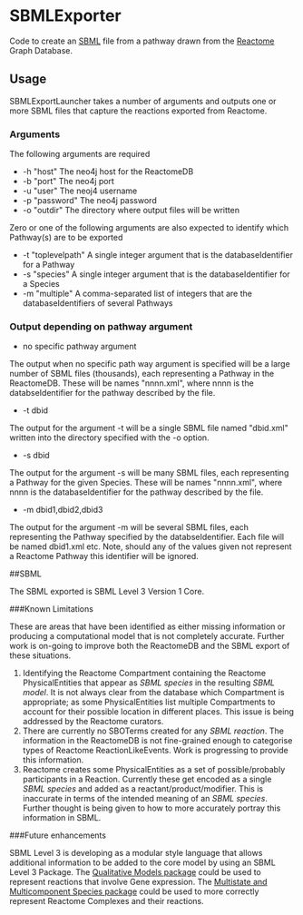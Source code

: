 # SBMLExporter

Code to create an [SBML](http://sbml.org "SBML") file from a pathway drawn from the [Reactome](http://www.reactome.org/ "Reactome") Graph Database. 

## Usage

SBMLExportLauncher takes a number of arguments and outputs one or more SBML files that capture the reactions exported from Reactome.

### Arguments

The following arguments are required

- -h "host" 			The neo4j host for the ReactomeDB
- -b "port"				The neo4j port
- -u "user" 			The neoj4 username
- -p "password" 		The neo4j password
- -o "outdir"			The directory where output files will be written
 
Zero or one of the following arguments are also expected to identify which Pathway(s) are to be exported

- -t "toplevelpath"	    A single integer argument that is the databaseIdentifier for a Pathway
- -s "species"          A single integer argument that is the databaseIdentifier for a Species
- -m "multiple"         A comma-separated list of integers that are the databaseIdentifiers of several Pathways


### Output depending on pathway argument

- no specific pathway argument

The output when no specific path way argument is specified will be a large number of SBML files (thousands), each representing a Pathway in the ReactomeDB. These will be names "nnnn.xml", where nnnn is the databseIdentifier for the pathway described by the file.

- -t dbid

The output for the argument -t will be a single SBML file named "dbid.xml" written into the directory specified with the -o option.

- -s dbid

The output for the argument -s will be many SBML files, each representing a Pathway for the given Species. These will be names "nnnn.xml", where nnnn is the databaseIdentifier for the pathway described by the file.

- -m dbid1,dbid2,dbid3

The output for the argument -m will be several SBML files, each representing the Pathway specified by the databseIdentifier. Each file will be named dbid1.xml etc. Note, should any of the values given not represent a Reactome Pathway this identifier will be ignored.


##SBML

The SBML exported is SBML Level 3 Version 1 Core.

###Known Limitations

These are areas that have been identified as either missing information or producing a computational model that is not completely accurate. Further work is on-going to improve both the ReactomeDB and the SBML export of these situations.

1. Identifying the Reactome Compartment containing the Reactome PhysicalEntities that appear as *SBML species* in the resulting *SBML model*. It is not always clear from the database which Compartment is appropriate; as some PhysicalEntities list multiple Compartments to account for their possible location in different places. This issue is being addressed by the Reactome curators.
2. There are currently no SBOTerms created for any *SBML reaction*. The information in the ReactomeDB is not fine-grained enough to categorise types of Reactome ReactionLikeEvents. Work is progressing to provide this information.
3. Reactome creates some PhysicalEntities as a set of possible/probably participants in a Reaction. Currently these get encoded as a single *SBML species* and added as a reactant/product/modifier. This is inaccurate in terms of the intended meaning of an *SBML species*. Further thought is being given to how to more accurately portray this information in SBML.


###Future enhancements

SBML Level 3 is developing as a modular style language that allows additional information to be added to the core model by using an SBML Level 3 Package. The [Qualitative Models package](http://sbml.org/Documents/Specifications/SBML_Level_3/Packages/qual) could be used to represent reactions that involve Gene expression. The [Multistate and Multicomponent Species package](http://sbml.org/Documents/Specifications/SBML_Level_3/Packages/multi) could be used to more correctly represent Reactome Complexes and their reactions.
